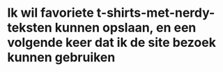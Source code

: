 # Ik wil favoriete t-shirts-met-nerdy-teksten kunnen opslaan, en een volgende keer dat ik de site bezoek kunnen gebruiken
